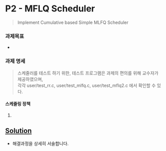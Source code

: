 # P2 - MFLQ Scheduler
> Implement Cumulative based Simple MLFQ Scheduler

### 과제목표
 - 


### 과제 명세
> 스케줄러를 테스트 하기 위한, 테스트 프로그램은 과제의 편의를 위해 교수자가 제공하였으며,<br>
> 각각 user/test_rr.c, user/test_mlfq.c, user/test_mflq2.c 에서 확인할 수 있다.
#### 스케줄링 정책
  1. 

## [Solution](https://github.com/kangarrro/SSU_OS/tree/main/P2/solution.md)
  - 해결과정을 상세히 서술합니다.
